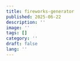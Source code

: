 ```yaml
---
title: fireworks-generator
published: 2025-06-22
description: ''
image: ''
tags: []
category: ''
draft: false 
lang: ''
---
```

